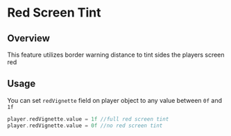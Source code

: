 # Red Screen Tint

## Overview

This feature utilizes border warning distance to tint sides the players screen red

## Usage

You can set `redVignette` field on player object to any value between `0f` and `1f` 

```kotlin
player.redVignette.value = 1f //full red screen tint
player.redVignette.value = 0f //no red screen tint
```
